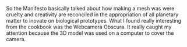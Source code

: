 So the Manifesto basically talked about how making a mesh was were cruelty and creativity are reconciled in the appropriation of all planetary matter to inovate on biological prototypes. What I found really interesting from the cookbook was the Webcamera Obscura. It really caught my attention because the 3D model was used on a computer to cover the camera.
